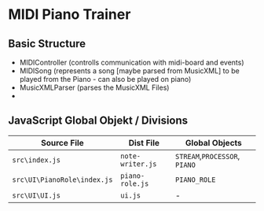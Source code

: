 # MIDI Piano Trainer

## Basic Structure

- MIDIController (controlls communication with midi-board and events)
- MIDISong (represents a song [maybe parsed from MusicXML] to be played from the Piano - can also be played on piano)
- MusicXMLParser (parses the MusicXML Files)
- 

## JavaScript Global Objekt / Divisions

| Source File | Dist File | Global Objects |
| ----------- | --------- | -------------- |
| `src\index.js` | `note-writer.js` | `STREAM`,`PROCESSOR`, `PIANO` |
| `src\UI\PianoRole\index.js` | `piano-role.js` | `PIANO_ROLE` |
| `src\UI\UI.js` | `ui.js` | - |